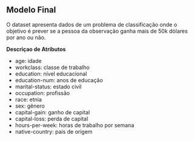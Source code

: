 ## Modelo Final

O dataset apresenta dados de um problema de classificação onde o objetivo é prever se a pessoa da observação ganha mais de 50k dólares por ano ou não.

**Descriçao de Atributos**

- age: idade
- workclass: classe de trabalho
- education: nível educacional
- education-num: anos de educação
- marital-status: estado civil
- occupation: profissão
- race: etnia
- sex: gênero
- capital-gain: ganho de capital
- capital-loss: perda de capital
- hours-per-week: horas de trabalho por semana
- native-country: país de origem